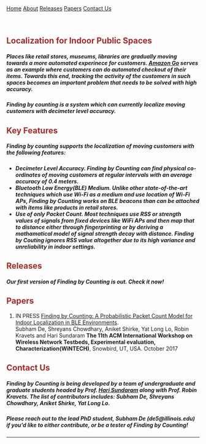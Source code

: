 <div class="topnav" style="padding:0">
      <a href="index.html#">Home</a>
      <a href="index.html#about">About</a>
      <a href="index.html#usecases">Releases</a>
      <a href="index.html#papers">Papers</a>
      <a href="index.html#contact">Contact Us</a>
    </div>
    <div class="container">
      <br>
      <br>
      <a name="about"></a> 
      <div class="row">
        <div class="col-md-12">
          <h2> <font color="#A52A2A"> Localization for Indoor Public Spaces </font></h2>
        </div>
      </div>
      <div class="row">
        <div class="col-md-12">
          <h5> 
            Places like retail stores, museums, libraries are gradually moving towards a more automated experinece for customers. <a href="https://www.youtube.com/watch?v=NrmMk1Myrxc">Amazon Go</a> serves as an example where customers can do automated checkout of their items. Towards this end, tracking the activity of the customers in such spaces becomes an important problem that needs to be solved with high accuracy. 
          </h5>
          <h5>
            Finding by counting is a system which can currently localize moving customers with decimeter level accuracy. 
          </h5>
          <a name="about"></a> 
          <div class="row">
            <div class="col-md-12">
              <h2> <font color="#A52A2A"> Key Features </font> </h2>
            </div>
          </div>
          <div class="row">
            <div class="col-md-12">
              <h5>
                <b> Finding by counting</b> supports the localization of moving customers with the following features:
              </h5>
              <h5>
                <ul>
                  <li> <b> Decimeter Level Accuracy. </b> 
                    Finding by Counting can find physical co-ordinates of moving customers at regular intervals with an average accuracy of 0.4 meters. 
                  </li>
                  <li> <b> Bluetooth Low Energy(BLE) Medium. </b>
                    Unlike other state-of-the-art techniques which use Wi-Fi as a medium and use location of Wi-Fi APs, Finding by Counting works on BLE beacons than can be attached with items like products in retail stores. 
                  </li>
                  <li> <b> Use of only Packet Count. </b>
                    Most techniques use RSS or strength values of signals from fixed devices like WiFi APs and then map that to distance either through fingerprinting or by deriving a mathamatical model of signal strength decay with distance. Finding by Couting ignores RSS value altogether due to its high variance and unreliability in indoor settings. 
                  </li>
                  <!-- <li> <b> Lazy Computation. </b>
                    DataSpread prioritizes computation for what the user is currently seeing, as opposed
                    to what they are not.
                  </li> -->
                </ul>
              </h5>
              <!-- <h5>
                Due to these features, <b> DataSpread can scale to  billions of cells, providing interactive response times</b>. 
              </h5> -->
            </div>
          </div>
          <a name="usecases"></a>
          <div class="row">
            <div class="col-md-12">
              <h2> <font color="#A52A2A">Releases</font></h2>
              <h5> Our first version of Finding by Counting is out. Check it now!
              </h5>
              <!-- <h5>
                <ul>
                  <li>
                    <a href="https://github.com/dataspread/dataspread-web/releases/tag/v0.1.1">Release 0.1</a> (December 2016, released):  Basic scalable spreadsheets: Support for very large (1+ billion) spreadsheets, basic spreadsheet functions, cloud deployment. 
                  </li>
                  <li>
                    <a href="https://github.com/dataspread/dataspread-web/releases/tag/v0.3">Release 0.3</a> (August 2017, released):  Table functionality: Create and Link tables, add/delete of rows/columns.
                  </li>
                </ul>
              </h5> -->
            </div>
          </div>
          <!-- <a name="partners"></a>
          <div class="row">
            <div class="col-md-12">
              <h2> <font color="#A52A2A">Development Partners</font></h2>
              <h5> The development of DataSpread is being done in collaboration with the 
                analytics team at Yahoo! Champaign, along with beta-testers from the NIH-BD2K Center
                at the University of Illinois and Mayo Clinic.
              </h5>
            </div>
          </div> -->
          <a name="papers"></a>
          <div class="row">
            <div class="col-md-12">
              <h2> <font color="#A52A2A"> Papers </font> </h2>
            </div>
          </div>
          <a name="selected"></a> 
          <div class="row">
            <div class="col-md-12">
              <ol>
                <!-- <li><span class="label label-primary">PRE-PRINT</span> <a href="http://data-people.cs.illinois.edu/dataspread.pdf">Scaling up to Billions of Cells with DataSpread: Supporting Large Spreadsheets with Databases</a>. <br>Mangesh Bendre, Vipul Venkataraman, Xinyan Zhou, Kevin Chang, Aditya Parameswaran. Technical Report. November 2016<br></li> -->
                <li><span class="label label-primary">IN PRESS</span> <a href="http://arxiv.org/abs/1708.08144">Finding by Counting: A Probabilistic Packet Count Model for
Indoor Localization in BLE Environments</a>. <br>Subham De, Shreyans Chowdhary, Aniket Shirke, Yat Long Lo, Robin Kravets and Hari Sundaram <b>The 11th ACM International Workshop on Wireless Network Testbeds, Experimental evaluation, Characterization(WiNTECH)</b>, Snowbird, UT, USA. October 2017<br></li>
              </ol>
            </div>
          </div>
          <a name="contact"></a>
          <div class="row">
            <div class="col-md-12">
              <h2><font color="#A52A2A"> Contact Us </font></h2>
              <h5> Finding by Counting is being developed by a team of undergraduate and graduate
                students headed by Prof. <a href="http://sundaram.cs.illinois.edu/">Hari Sundaram</a>
                along with  Prof. Robin Kravets. The list of contributors includes: 
                Subham De, Shreyans Chowdhary, Aniket Shirke, Yat Long Lo.  
              </h5>
              <h5>
                Please reach out to the lead PhD student, Subham De (de5@illinois.edu) if you'd like to either contribute, or be
                a tester of Finding by Counting! 
              </h5>
            </div>
          </div>
          <hr>
      </div>
    </div>
